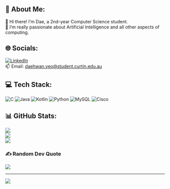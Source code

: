 <!---
Dae-Y/Dae-Y is a ✨ special ✨ repository because its `README.md` (this file) appears on your GitHub profile.
You can click the Preview link to take a look at your changes.
- 👀 I’m interested in ...
- 💞️ I’m looking to collaborate on ...
- 😄 Pronouns: ...
- ⚡ Fun fact: ...
- 👋 Hi, I’m @Dae-Y
- 🌱 I’m currently learning Computer Science in Curtin Uni. 2nd year.
- 📫 Email: daehwan.yeo@student.curtin.edu.au
--->

## 💫 About Me:
👋 Hi there! I’m Dae, a 2nd-year Computer Science student. <br>
🌱 I’m really passionate about Artificial Intelligence and all other aspects of computing. <br>

## 🌐 Socials:
[![LinkedIn](https://img.shields.io/badge/LinkedIn-%230077B5.svg?logo=linkedin&logoColor=white)](https://linkedin.com/in/daehwan-y) <br>
📫 Email: daehwan.yeo@student.curtin.edu.au <br>

## 💻 Tech Stack:
![C](https://img.shields.io/badge/c-%2300599C.svg?style=plastic&logo=c&logoColor=white) ![Java](https://img.shields.io/badge/java-%23ED8B00.svg?style=plastic&logo=openjdk&logoColor=white) ![Kotlin](https://img.shields.io/badge/kotlin-%237F52FF.svg?style=plastic&logo=kotlin&logoColor=white) ![Python](https://img.shields.io/badge/python-3670A0?style=plastic&logo=python&logoColor=ffdd54) ![MySQL](https://img.shields.io/badge/mysql-4479A1.svg?style=plastic&logo=mysql&logoColor=white) ![Cisco](https://img.shields.io/badge/cisco-%23049fd9.svg?style=plastic&logo=cisco&logoColor=black) <br>

## 📊 GitHub Stats:
![](https://github-readme-stats.vercel.app/api?username=Dae-Y&theme=buefy&hide_border=false&include_all_commits=false&count_private=false)<br/>
![](https://github-readme-streak-stats.herokuapp.com/?user=Dae-Y&theme=buefy&hide_border=false)<br/>
![](https://github-readme-stats.vercel.app/api/top-langs/?username=Dae-Y&theme=buefy&hide_border=false&include_all_commits=false&count_private=false&layout=compact) <br>

### ✍️ Random Dev Quote
![](https://quotes-github-readme.vercel.app/api?type=horizontal&theme=dark) <br>

---
[![](https://visitcount.itsvg.in/api?id=Dae-Y&icon=4&color=3)](https://visitcount.itsvg.in)

<!-- Proudly created with GPRM ( https://gprm.itsvg.in ) -->
